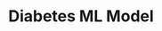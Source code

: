 ﻿---
title: Diabetes ML Model
emoji: 🧬
colorFrom: blue
colorTo: purple
sdk: streamlit
sdk_version: "1.30.0"  # Update to your installed version
app_file: app.py  # Ensure this file exists
pinned: false
---
